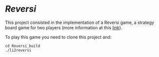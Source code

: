 # *Reversi*

This project consisted in the implementation of a Reversi game, a strategy board game for two players (more information at this [link](https://en.wikipedia.org/wiki/Reversi)).

To play this game you need to clone this project and:

```
cd Reversi_build
./li2reversi
```
